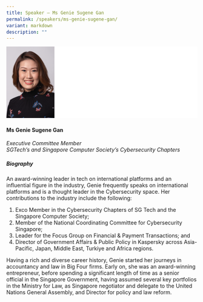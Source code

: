 ```yaml
---
title: Speaker – Ms Genie Sugene Gan
permalink: /speakers/ms-genie-sugene-gan/
variant: markdown
description: ""
---
```

![](/images/2024%20speakers/Ms_Genie_Gan.png)
#### **Ms Genie Sugene Gan**

*Executive Committee Member <br>SGTech’s and Singapore Computer Society’s Cybersecurity Chapters*

##### **Biography**
An award-winning leader in tech on international platforms and an influential figure in the industry, Genie frequently speaks on international platforms and is a thought leader in the Cybersecurity space. Her contributions to the industry include the following:

1. Exco Member in the Cybersecurity Chapters of SG Tech and the Singapore Computer Society;
2. Member of the National Coordinating Committee for Cybersecurity Singapore;
3. Leader for the Focus Group on Financial &amp; Payment Transactions; and
4. Director of Government Affairs &amp; Public Policy in Kaspersky across Asia-Pacific, Japan, Middle East, Turkiye and Africa regions.


Having a rich and diverse career history, Genie started her journeys in accountancy and law in Big Four firms. Early on, she was an award-winning entrepreneur, before spending a significant length of time as a senior official in the Singapore Government, having assumed several key portfolios in the Ministry for Law, as Singapore negotiator and delegate to the United Nations General Assembly, and Director for policy and law reform.